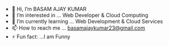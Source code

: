 - 👋 Hi, I’m  BASAM AJAY KUMAR
- 👀 I’m interested in ... Web Developer & Cloud Computing
- 🌱 I’m currently learning ...  Web Development & Cloud Services
- 📫 How to reach me ... basamajaykumar23@gmail.com
- ⚡ Fun fact: ...I am Funny
<!---
BASAMAJAYKUMAR/BASAMAJAYKUMAR is a ✨ special ✨ repository because its `README.md` (this file) appears on your GitHub profile.
You can click the Preview link to take a look at your changes.
--->
